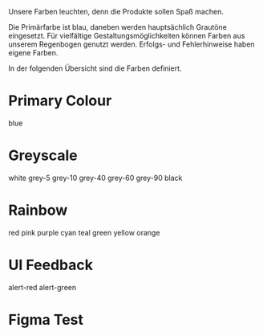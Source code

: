 Unsere Farben leuchten, denn die Produkte sollen Spaß machen.

Die Primärfarbe ist blau, daneben werden hauptsächlich Grautöne eingesetzt. Für vielfältige Gestaltungsmöglichkeiten können Farben aus unserem Regenbogen genutzt werden. Erfolgs- und Fehlerhinweise haben eigene Farben.

In der folgenden Übersicht sind die Farben definiert.

# Primary Colour

<ColorGroup>
  <Color color="#3A67E5" colorDark="#0119A5">blue</Color>
</ColorGroup>

# Greyscale

<ColorGroup>
  <Color color="#FFFFFF">white</Color>
  <Color color="#F5F5F5">grey-5</Color>
  <Color color="#E3E3E3">grey-10</Color>
  <Color color="#8C8C8C">grey-40</Color>
  <Color color="#757575">grey-60</Color>
  <Color color="#212121">grey-90</Color>
  <Color color="#000000">black</Color>
</ColorGroup>

# Rainbow

<ColorGroup>
  <Color color="#E53935" colorDark="#AB000C">red</Color>
  <Color color="#F5148D" colorDark="#BD0060">pink</Color>
  <Color color="#8E24AA" colorDark="#5C007A">purple</Color>
  <Color color="#01ACC1" colorDark="#017C91">cyan</Color>
  <Color color="#00897B" colorDark="#005B4F">teal</Color>
  <Color color="#30DF7B" colorDark="#00AC4D">green</Color>
  <Color color="#F8F500" colorDark="#C1BE01">yellow</Color>
  <Color color="#FFB300" colorDark="#C68400">orange</Color>
</ColorGroup>

# UI Feedback

<ColorGroup>
  <Color color="#F52F00" colorDark="#BA2400">alert-red</Color>
  <Color color="#00D200" colorDark="#05AA02">alert-green</Color>
</ColorGroup>

# Figma Test

<FigmaEmbed document="2CHpk8QibOrWmx5YNmNIAh" frame="Marketing"></FigmaEmbed>